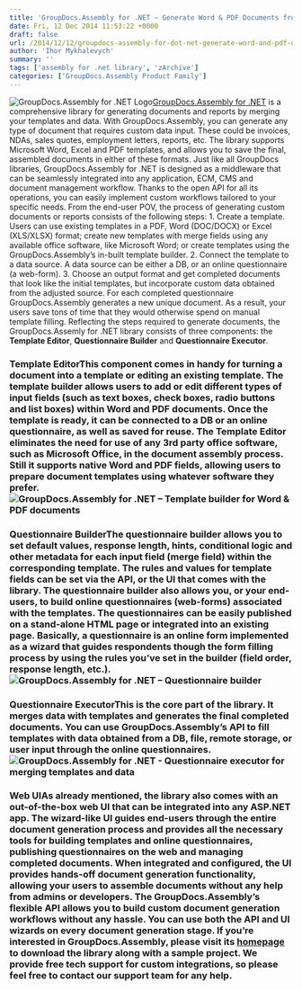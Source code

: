 ```yaml
---
title: 'GroupDocs.Assembly for .NET – Generate Word & PDF Documents from Templates in Your C#/VB.NET/ASP.NET Apps'
date: Fri, 12 Dec 2014 11:53:22 +0000
draft: false
url: /2014/12/12/groupdocs-assembly-for-dot-net-generate-word-and-pdf-documents-form-templates-in-c-sharp-vb-net-asp-net/
author: 'Ihor Mykhalevych'
summary: ''
tags: ['assembly for .net library', 'zArchive']
categories: ['GroupDocs.Assembly Product Family']
---
```


![GroupDocs.Assembly for .NET Logo](https://blog.groupdocs.com/wp-content/uploads/sites/4/2014/04/GD_ASM_NETIcon_114.png)[GroupDocs.Assembly for .NET](http://groupdocs.com/dot-net/document-assembly-library) is a comprehensive library for generating documents and reports by merging your templates and data. With GroupDocs.Assembly, you can generate any type of document that requires custom data input. These could be invoices, NDAs, sales quotes, employment letters, reports, etc. The library supports Microsoft Word, Excel and PDF templates, and allows you to save the final, assembled documents in either of these formats. Just like all GroupDocs libraries, GroupDocs.Assembly for .NET is designed as a middleware that can be seamlessly integrated into any application, ECM, CMS and document management workflow. Thanks to the open API for all its operations, you can easily implement custom workflows tailored to your specific needs. From the end-user POV, the process of generating custom documents or reports consists of the following steps: 1. Create a template. Users can use existing templates in a PDF, Word (DOC/DOCX) or Excel (XLS/XLSX) format; create new templates with merge fields using any available office software, like Microsoft Word; or create templates using the GroupDocs.Assembly’s in-built template builder. 2. Connect the template to a data source. A data source can be either a DB, or an online questionnaire (a web-form). 3. Choose an output format and get completed documents that look like the initial templates, but incorporate custom data obtained from the adjusted source. For each completed questionnaire GroupDocs.Assembly generates a new unique document. As a result, your users save tons of time that they would otherwise spend on manual template filling. Reflecting the steps required to generate documents, the GroupDocs.Assemly for .NET library consists of three components: the **Template Editor**, **Questionnaire Builder** and **Questionnaire Executor**.

### Template EditorThis component comes in handy for turning a document into a template or editing an existing template. The template builder allows users to add or edit different types of input fields (such as text boxes, check boxes, radio buttons and list boxes) within Word and PDF documents. Once the template is ready, it can be connected to a DB or an online questionnaire, as well as saved for reuse. The Template Editor eliminates the need for use of any 3rd party office software, such as Microsoft Office, in the document assembly process. Still it supports native Word and PDF fields, allowing users to prepare document templates using whatever software they prefer. ![GroupDocs.Assembly for .NET – Template builder for Word & PDF documents](https://blog.groupdocs.com/wp-content/uploads/sites/4/2014/12/Template-Builder.png)

### Questionnaire BuilderThe questionnaire builder allows you to set default values, response length, hints, conditional logic and other metadata for each input field (merge field) within the corresponding template. The rules and values for template fields can be set via the API, or the UI that comes with the library. The questionnaire builder also allows you, or your end-users, to build online questionnaires (web-forms) associated with the templates. The questionnaires can be easily published on a stand-alone HTML page or integrated into an existing page. Basically, a questionnaire is an online form implemented as a wizard that guides respondents though the form filling process by using the rules you’ve set in the builder (field order, response length, etc.). ![GroupDocs.Assembly for .NET – Questionnaire builder](https://blog.groupdocs.com/wp-content/uploads/sites/4/2014/12/Questionarie-Builder.png)

### Questionnaire ExecutorThis is the core part of the library. It merges data with templates and generates the final completed documents. You can use GroupDocs.Assembly’s API to fill templates with data obtained from a DB, file, remote storage, or user input through the online questionnaires. ![GroupDocs.Assembly for .NET - Questionnaire executor for merging templates and data](https://blog.groupdocs.com/wp-content/uploads/sites/4/2014/12/Questionarie_Executor.png)

### Web UIAs already mentioned, the library also comes with an out-of-the-box web UI that can be integrated into any ASP.NET app. The wizard-like UI guides end-users through the entire document generation process and provides all the necessary tools for building templates and online questionnaires, publishing questionnaires on the web and managing completed documents. When integrated and configured, the UI provides hands-off document generation functionality, allowing your users to assemble documents without any help from admins or developers. The GroupDocs.Assembly’s flexible API allows you to build custom document generation workflows without any hassle. You can use both the API and UI wizards on every document generation stage. If you’re interested in GroupDocs.Assembly, please visit its [homepage](http://groupdocs.com/dot-net/document-assembly-library) to download the library along with a sample project. We provide free tech support for custom integrations, so please feel free to contact our support team for any help.





